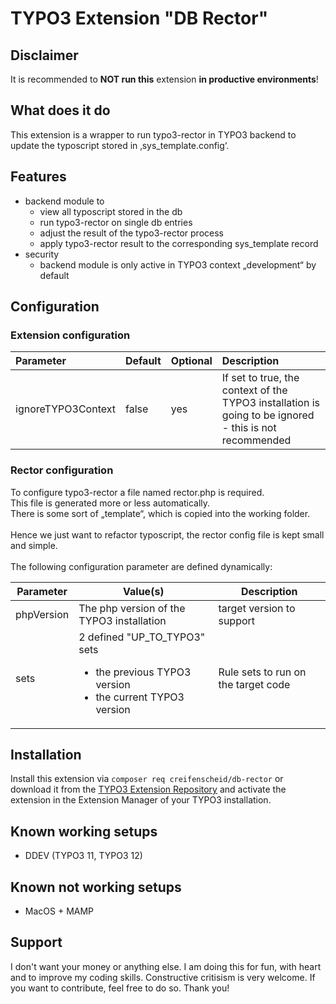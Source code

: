 # TYPO3 Extension "DB Rector"

## Disclaimer
It is recommended to **NOT run this** extension **in productive environments**!

## What does it do
This extension is a wrapper to run typo3-rector in TYPO3 backend to update the typoscript stored in ‚sys_template.config‘.

## Features
- backend module to
  - view all typoscript stored in the db
  - run typo3-rector on single db entries
  - adjust the result of the typo3-rector process
  - apply typo3-rector result to the corresponding sys_template record
- security
  - backend module is only active in TYPO3 context „development“ by default

## Configuration
### Extension configuration
| Parameter | Default | Optional | Description                                                                  |
|:----------|:--------|:---------|:-----------------------------------------------------------------------------|
|ignoreTYPO3Context|false|yes| If set to true, the context of the TYPO3 installation is going to be ignored - this is not recommended |

### Rector configuration
To configure typo3-rector a file named rector.php is required.<br>
This file is generated more or less automatically.<br>
There is some sort of „template“, which is copied into the working folder.<br>
<br>
Hence we just want to refactor typoscript, the rector config file is kept small and simple.<br>
<br>
The following configuration parameter are defined dynamically:

| Parameter  | Value(s)                                                                                                   | Description                           |
|------------|------------------------------------------------------------------------------------------------------------|---------------------------------------|
| phpVersion | The php version of the TYPO3 installation                                                                  | target version to support             |
| sets       | 2 defined "UP_TO_TYPO3" sets<ul><li>the previous TYPO3 version</li><li>the current TYPO3 version</li></ul> | Rule sets to run on the target code |

## Installation

Install this extension via `composer req creifenscheid/db-rector` or download it from the [TYPO3 Extension Repository](https://extensions.typo3.org/extension/db_rector/) and activate the extension in the Extension Manager of your TYPO3 installation.

## Known working setups

* DDEV (TYPO3 11, TYPO3 12)

## Known not working setups

* MacOS + MAMP

## Support
I don't want your money or anything else.
I am doing this for fun, with heart and to improve my coding skills.
Constructive critisism is very welcome.
If you want to contribute, feel free to do so.
Thank you!
